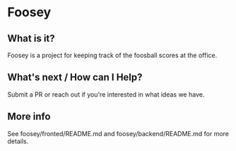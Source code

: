 # Foosey

## What is it?

Foosey is a project for keeping track of the foosball scores at the office.


## What's next / How can I Help?

Submit a PR or reach out if you're interested in what ideas we have.

## More info
See foosey/fronted/README.md and foosey/backend/README.md for more details.
